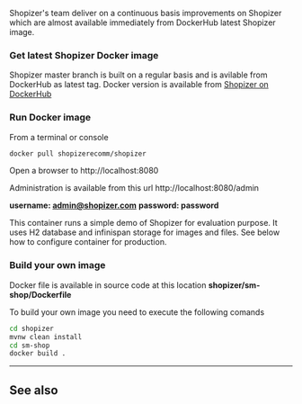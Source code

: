 Shopizer's team deliver on a continuous basis improvements on Shopizer which are almost available immediately from DockerHub latest Shopizer image.


### Get latest Shopizer Docker image

Shopizer master branch is built on a regular basis and is avilable from DockerHub as latest tag. Docker version is available from [Shopizer on DockerHub](https://hub.docker.com/r/shopizerecomm/shopizer)

### Run Docker image

From a terminal or console
  
```sh
docker pull shopizerecomm/shopizer
```

Open a browser to http://localhost:8080

Administration is available from this url http://localhost:8080/admin

**username: admin@shopizer.com**
**password: password**

This container runs a simple demo of Shopizer for evaluation purpose. It uses H2 database and infinispan storage for images and files. See below how to configure container for production.

### Build your own image

Docker file is available in source code at this location **shopizer/sm-shop/Dockerfile**

To build your own image you need to execute the following comands

```sh
cd shopizer
mvnw clean install
cd sm-shop
docker build .
```


---

## See also
